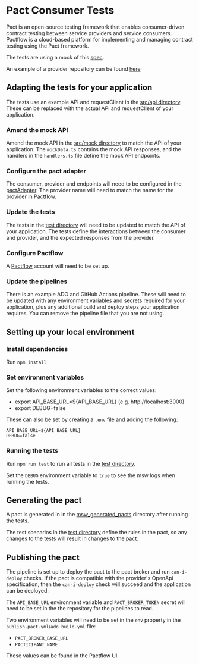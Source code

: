 # Pact Consumer Tests
Pact is an open-source testing framework that enables consumer-driven contract testing between service providers and service consumers. Pactflow is a cloud-based platform for implementing and managing contract testing using the Pact framework. 

The tests are using a mock of this [spec](https://github.com/OAI/OpenAPI-Specification/blob/main/examples/v3.0/petstore.yaml).

An example of a provider repository can be found [here](https://github.com/Ensono/stacks-pacts-provider-pipeline)


## Adapting the tests for your application

The tests use an example API and requestClient in the [src/api directory](./src/api/). These can be replaced with the actual API and requestClient of your application.

### Amend the mock API
Amend the mock API in the [src/mock directory](./src/mock/) to match the API of your application. The `mockData.ts` contains the mock API responses, and the handlers in the `handlers.ts` file define the mock API endpoints.

### Configure the pact adapter
The consumer, provider and endpoints will need to be configured in the [pactAdapter](./src/mock/pactAdapter.ts). The provider name will need to match the name for the provider in Pactflow.

### Update the tests
The tests in the [test directory](./test/) will need to be updated to match the API of your application. The tests define the interactions between the consumer and provider, and the expected responses from the provider.

### Configure Pactflow
A [Pactflow](https://pactflow.io/) account will need to be set up.

### Update the pipelines
There is an example ADO and GitHub Actions pipeline. These will need to be updated with any environment variables and secrets required for your application, plus any additional build and deploy steps your application requires. You can remove the pipeline file that you are not using.


## Setting up your local environment

### Install dependencies
Run `npm install`

### Set environment variables
Set the following environment variables to the correct values:
* export API_BASE_URL=${API_BASE_URL} (e.g. http://localhost:3000)
* export DEBUG=false

These can also be set by creating a `.env` file and adding the following:

```
API_BASE_URL=${API_BASE_URL}
DEBUG=false
```

### Running the tests
Run `npm run test` to run all tests in the [test directory](./test/).

Set the `DEBUG` environment variable to `true` to see the msw logs when running the tests.


## Generating the pact
A pact is generated in in the [msw_generated_pacts](./msw_generated_pacts/) directory after running the tests.

The test scenarios in the [test directory](./test/) define the rules in the pact, so any changes to the tests will result in changes to the pact.


## Publishing the pact
The pipeline is set up to deploy the pact to the pact broker and run `can-i-deploy` checks. If the pact is compatible with the provider's OpenApi specification, then the `can-i-deploy` check will succeed and the application can be deployed.

The `API_BASE_URL` environment variable and `PACT_BROKER_TOKEN` secret will need to be set in the the repository for the pipelines to read.

Two environment variables will need to be set in the `env` property in the `publish-pact.yml`/`ado_build.yml` file:
* `PACT_BROKER_BASE_URL`
* `PACTICIPANT_NAME`


These values can be found in the Pactflow UI.
